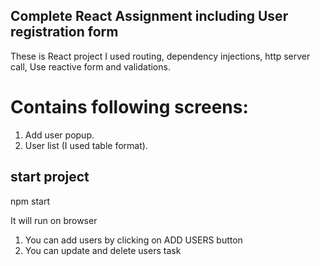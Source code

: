 ## Complete React Assignment including User registration form

These is React project I used routing, dependency injections, http server call, Use reactive form
and validations. 

# Contains following screens:
1. Add user popup.
2. User list (I used table format).

## start project
npm start

It will run on browser
1. You can add users by clicking on ADD USERS button
2. You can update and delete users task
